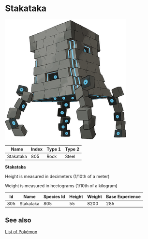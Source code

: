 # Stakataka


![Stakataka](images/805.png)

| **Name** | **Index** | **Type 1** | **Type 2** |
|----|----|----|----|
| Stakataka | 805 | Rock | Steel  |

**Stakataka** 


Height is measured in decimeters (1/10th of a meter)

Weight is measured in hectograms (1/10th of a kilogram)

| **Id** | **Name** | **Species Id** | **Height** | **Weight** | **Base Experience** |
|--------|----------|----------------|------------|------------|---------------------|
| 805 | Stakataka | 805 | 55 | 8200 | 285 |


## See also

[List of Pokémon](../pokemon.md)
